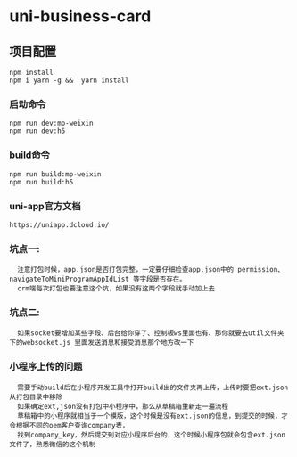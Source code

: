 # uni-business-card

## 项目配置
```
npm install
npm i yarn -g &&  yarn install
```

### 启动命令
```
npm run dev:mp-weixin
npm run dev:h5
```

### build命令
```
npm run build:mp-weixin
npm run build:h5
```

### uni-app官方文档
```
https://uniapp.dcloud.io/
```

### 坑点一:
```
  注意打包时候，app.json是否打包完整，一定要仔细检查app.json中的 permission、navigateToMiniProgramAppIdList 等字段是否存在。
  crm端每次打包也要注意这个坑，如果没有这两个字段就手动加上去
```

### 坑点二:
```
  如果socket要增加某些字段、后台给你穿了、控制板ws里面也有、那你就要去util文件夹下的websocket.js 里面发送消息和接受消息那个地方改一下
```

### 小程序上传的问题
```
  需要手动build后在小程序开发工具中打开build出的文件夹再上传，上传时要把ext.json从打包目录中移除
  如果确定ext,json没有打包中小程序中，那么从草稿箱重新走一遍流程
  草稿箱中的小程序就相当于一个模版，这个时候是没有ext.json的信息，到提交的时候，才会根据不同的oem客户查询company表，
  找到company_key，然后提交到对应小程序后台的，这个时候小程序包就会包含ext.json文件了，熟悉微信的这个机制
